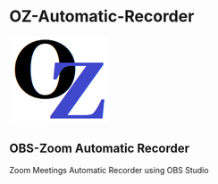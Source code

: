 # OZ-Automatic-Recorder
![logo](https://github.com/tsamourid/OZ-Automatic-Recorder/blob/master/images/logo.png)

## OBS-Zoom Automatic Recorder
Zoom Meetings Automatic Recorder using OBS Studio

